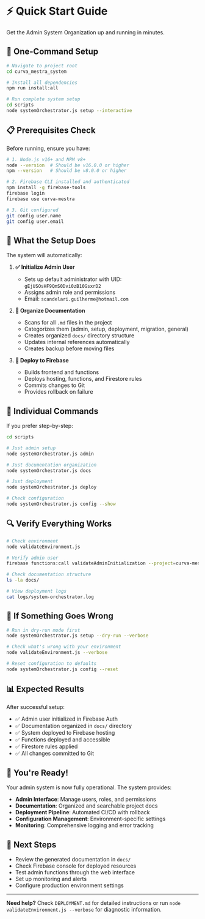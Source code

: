 # ⚡ Quick Start Guide

Get the Admin System Organization up and running in minutes.

## 🚀 One-Command Setup

```bash
# Navigate to project root
cd curva_mestra_system

# Install all dependencies
npm run install:all

# Run complete system setup
cd scripts
node systemOrchestrator.js setup --interactive
```

## 📋 Prerequisites Check

Before running, ensure you have:

```bash
# 1. Node.js v16+ and NPM v8+
node --version  # Should be v16.0.0 or higher
npm --version   # Should be v8.0.0 or higher

# 2. Firebase CLI installed and authenticated
npm install -g firebase-tools
firebase login
firebase use curva-mestra

# 3. Git configured
git config user.name
git config user.email
```

## 🎯 What the Setup Does

The system will automatically:

1. **✅ Initialize Admin User**
   - Sets up default administrator with UID: `gEjUSOsHF9QmS0Dvi0zB10GsxrD2`
   - Assigns admin role and permissions
   - Email: `scandelari.guilherme@hotmail.com`

2. **📁 Organize Documentation**
   - Scans for all `.md` files in the project
   - Categorizes them (admin, setup, deployment, migration, general)
   - Creates organized `docs/` directory structure
   - Updates internal references automatically
   - Creates backup before moving files

3. **🚀 Deploy to Firebase**
   - Builds frontend and functions
   - Deploys hosting, functions, and Firestore rules
   - Commits changes to Git
   - Provides rollback on failure

## 🔧 Individual Commands

If you prefer step-by-step:

```bash
cd scripts

# Just admin setup
node systemOrchestrator.js admin

# Just documentation organization
node systemOrchestrator.js docs

# Just deployment
node systemOrchestrator.js deploy

# Check configuration
node systemOrchestrator.js config --show
```

## 🔍 Verify Everything Works

```bash
# Check environment
node validateEnvironment.js

# Verify admin user
firebase functions:call validateAdminInitialization --project=curva-mestra

# Check documentation structure
ls -la docs/

# View deployment logs
cat logs/system-orchestrator.log
```

## 🚨 If Something Goes Wrong

```bash
# Run in dry-run mode first
node systemOrchestrator.js setup --dry-run --verbose

# Check what's wrong with your environment
node validateEnvironment.js --verbose

# Reset configuration to defaults
node systemOrchestrator.js config --reset
```

## 📊 Expected Results

After successful setup:

- ✅ Admin user initialized in Firebase Auth
- ✅ Documentation organized in `docs/` directory
- ✅ System deployed to Firebase hosting
- ✅ Functions deployed and accessible
- ✅ Firestore rules applied
- ✅ All changes committed to Git

## 🎉 You're Ready!

Your admin system is now fully operational. The system provides:

- **Admin Interface**: Manage users, roles, and permissions
- **Documentation**: Organized and searchable project docs
- **Deployment Pipeline**: Automated CI/CD with rollback
- **Configuration Management**: Environment-specific settings
- **Monitoring**: Comprehensive logging and error tracking

## 🔗 Next Steps

- Review the generated documentation in `docs/`
- Check Firebase console for deployed resources
- Test admin functions through the web interface
- Set up monitoring and alerts
- Configure production environment settings

---

**Need help?** Check `DEPLOYMENT.md` for detailed instructions or run `node validateEnvironment.js --verbose` for diagnostic information.